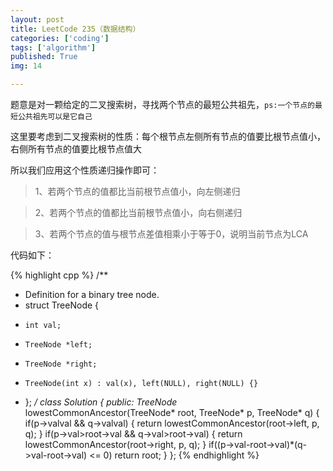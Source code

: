 ```yaml
---
layout: post
title: LeetCode 235（数据结构）
categories: ['coding']
tags: ['algorithm']
published: True
img: 14

---
```


题意是对一颗给定的二叉搜索树，寻找两个节点的最短公共祖先，`ps:一个节点的最短公共祖先可以是它自己`

这里要考虑到二叉搜索树的性质：每个根节点左侧所有节点的值要比根节点值小，右侧所有节点的值要比根节点值大

所以我们应用这个性质递归操作即可：

> 1、若两个节点的值都比当前根节点值小，向左侧递归

> 2、若两个节点的值都比当前根节点值小，向右侧递归

> 3、若两个节点的值与根节点差值相乘小于等于0，说明当前节点为LCA

代码如下：

{% highlight cpp %}
/**
 * Definition for a binary tree node.
 * struct TreeNode {
 *     int val;
 *     TreeNode *left;
 *     TreeNode *right;
 *     TreeNode(int x) : val(x), left(NULL), right(NULL) {}
 * };
 */
class Solution {
public:
    TreeNode* lowestCommonAncestor(TreeNode* root, TreeNode* p, TreeNode* q) {
        if(p->val<root->val && q->val<root->val) {
            return lowestCommonAncestor(root->left, p, q);
        }
        if(p->val>root->val && q->val>root->val) {
            return lowestCommonAncestor(root->right, p, q);
        }
        if((p->val-root->val)*(q->val-root->val) <= 0)
            return root;
    }
};
{% endhighlight %}
